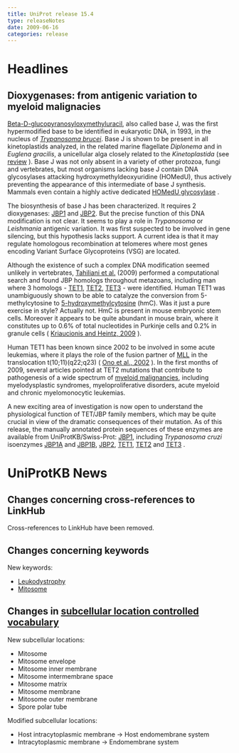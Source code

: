 ```yaml
---
title: UniProt release 15.4
type: releaseNotes
date: 2009-06-16
categories: release
---
```


# Headlines

## Dioxygenases: from antigenic variation to myeloid malignacies

[Beta-D-glucopyranosyloxymethyluracil](http://www.ncbi.nlm.nih.gov/pubmed/8261512), also called base J, was the first hypermodified base to be identified in eukaryotic DNA, in 1993, in the nucleus of [_Trypanosoma brucei_](http://en.wikipedia.org/wiki/Trypanosoma_brucei). Base J is shown to be present in all kinetoplastids analyzed, in the related marine flagellate _Diplonema_ and in _Euglena gracilis_, a unicellular alga closely related to the _Kinetoplastida_ (see [review](http://www.ncbi.nlm.nih.gov/pubmed/18729733?report=DocSum) ). Base J was not only absent in a variety of other protozoa, fungi and vertebrates, but most organisms lacking base J contain DNA glycosylases attacking hydroxymethyldeoxyuridine (HOMedU), thus actively preventing the appearance of this intermediate of base J synthesis. Mammals even contain a highly active dedicated [HOMedU glycosylase](https://www.uniprot.org/uniprotkb?query=key%3Asmug1_*) .

The biosynthesis of base J has been characterized. It requires 2 dioxygenases: [JBP1](https://www.uniprot.org/uniprotkb?query=key%3AJBP1_*) and [JBP2](https://www.uniprot.org/uniprotkb?query=key%3AJBP2_*). But the precise function of this DNA modification is not clear. It seems to play a role in _Trypanosoma_ or _Leishmania_ antigenic variation. It was first suspected to be involved in gene silencing, but this hypothesis lacks support. A current idea is that it may regulate homologous recombination at telomeres where most genes encoding Variant Surface Glycoproteins (VSG) are located.

Although the existence of such a complex DNA modification seemed unlikely in vertebrates, [Tahiliani et al.](http://www.ncbi.nlm.nih.gov/pubmed/19372391) (2009) performed a computational search and found JBP homologs throughout metazoans, including man where 3 homologs - [TET1](https://www.uniprot.org/uniprotkb/Q8NFU7), [TET2](https://www.uniprot.org/uniprotkb/Q6N021), [TET3](https://www.uniprot.org/uniprotkb/O43151) - were identified. Human TET1 was unambiguously shown to be able to catalyze the conversion from 5-methylcytosine to [5-hydroxymethylcytosine](http://en.wikipedia.org/wiki/5-hydroxymethylcytosine) (hmC). Was it just a pure exercise in style? Actually not. HmC is present in mouse embryonic stem cells. Moreover it appears to be quite abundant in mouse brain, where it constitutes up to 0.6% of total nucleotides in Purkinje cells and 0.2% in granule cells ( [Kriaucionis and Heintz, 2009](http://www.ncbi.nlm.nih.gov/pubmed/19372393) ).

Human TET1 has been known since 2002 to be involved in some acute leukemias, where it plays the role of the fusion partner of [MLL](https://www.uniprot.org/uniprotkb/Q03164) in the translocation t(10;11)(q22;q23) ( [Ono et al., 2002](http://www.ncbi.nlm.nih.%20%20%20%20%20%20%20%20gov/pubmed/12124344) ). In the first months of 2009, several articles pointed at TET2 mutations that contribute to pathogenesis of a wide spectrum of [myeloid malignancies](http://www.ncbi.nlm.%20%20%20%20%20%20%20%20nih.gov/pubmed/19483684,19474426,19372255,19295549,19262601,19262599,19420352), including myelodysplastic syndromes, myeloproliferative disorders, acute myeloid and chronic myelomonocytic leukemias.

A new exciting area of investigation is now open to understand the physiological function of TET/JBP family members, which may be quite crucial in view of the dramatic consequences of their mutation. As of this release, the manually annotated protein sequences of these enzymes are available from UniProtKB/Swiss-Prot: [JBP1](https://www.uniprot.org/uniprotkb?query=key%3AJBP1_*), including _Trypanosoma cruzi_ isoenzymes [JBP1A](https://www.uniprot.org/uniprotkb/Q4DBW3) and [JBP1B](https://www.uniprot.org/uniprotkb/Q4DLX9), [JBP2](https://www.uniprot.org/uniprotkb?query=key%3AJBP2_*), [TET1](https://www.uniprot.org/uniprotkb?query=key%3ATET1_*), [TET2](https://www.uniprot.org/uniprotkb?query=key%3ATET2_*) and [TET3](https://www.uniprot.org/uniprotkb?query=key%3ATET3_*) .

# UniProtKB News

## Changes concerning cross-references to LinkHub

Cross-references to LinkHub have been removed.

## Changes concerning keywords

New keywords:

- [Leukodystrophy](https://www.uniprot.org/keywords/KW-1026)
- [Mitosome](https://www.uniprot.org/keywords/KW-1025)

## Changes in [subcellular location controlled vocabulary](https://ftp.uniprot.org/pub/databases/uniprot/current_release/knowledgebase/complete/docs/subcell)

New subcellular locations:

- Mitosome
- Mitosome envelope
- Mitosome inner membrane
- Mitosome intermembrane space
- Mitosome matrix
- Mitosome membrane
- Mitosome outer membrane
- Spore polar tube

Modified subcellular locations:

- Host intracytoplasmic membrane -&gt; Host endomembrane system
- Intracytoplasmic membrane -&gt; Endomembrane system
